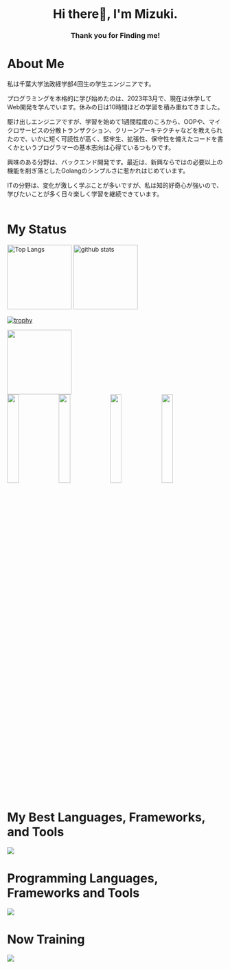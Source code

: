 
<h1 align="center"> 
Hi there👋, I'm Mizuki.
</h1>

<h3 align="center"> 
Thank you for Finding me!
</h3>

# About Me

私は千葉大学法政経学部4回生の学生エンジニアです。

プログラミングを本格的に学び始めたのは、2023年3月で、現在は休学してWeb開発を学んでいます。休みの日は10時間ほどの学習を積み重ねてきました。

駆け出しエンジニアですが、学習を始めて1週間程度のころから、OOPや、マイクロサービスの分散トランザクション、クリーンアーキテクチャなどを教えられたので、いかに短く可読性が高く、堅牢生、拡張性、保守性を備えたコードを書くかというプログラマーの基本志向は心得ているつもりです。

興味のある分野は、バックエンド開発です。最近は、新興ならではの必要以上の機能を削ぎ落としたGolangのシンプルさに惹かれはじめています。

ITの分野は、変化が激しく学ぶことが多いですが、私は知的好奇心が強いので、学びたいことが多く日々楽しく学習を継続できています。
<br><br>

# My Status

<p align="left"> 
  <img alt="Top Langs" height="150px" src="https://github-readme-stats.vercel.app/api/top-langs/?username=mizuki-sleeper&layout=compact&count_private=true&show_icons=true&theme=dracula" />
  <img alt="github stats" height="150px" src="https://github-readme-stats.vercel.app/api?username=mizuki-sleeper&count_private=true&show_icons=true&show_icons=true&theme=dracula" />
</p>

[![trophy](https://github-profile-trophy.vercel.app/?username=mizuki-sleeper&theme=dracula&column=7)](https://github.com/ryo-ma/github-profile-trophy)

 <p align="left"> 
  <img  height="150px" src="http://github-profile-summary-cards.vercel.app/api/cards/profile-details?username=mizuki-sleeper&theme=dracula" />
   <br/>

   <img  width="23%" src="http://github-profile-summary-cards.vercel.app/api/cards/repos-per-language?username=mizuki-sleeper&theme=dracula" />
   <img  width="23%" src="http://github-profile-summary-cards.vercel.app/api/cards/most-commit-language?username=mizuki-sleeper&theme=dracula" />
   <img  width="23%" src="http://github-profile-summary-cards.vercel.app/api/cards/stats?username=mizuki-sleeper&theme=dracula" />
   <img  width="23%" src="http://github-profile-summary-cards.vercel.app/api/cards/productive-time?username=mizuki-sleeper&theme=dracula&utcOffset=9" />
  </p>
  <br>

# My Best Languages, Frameworks, and Tools

<img src="https://skillicons.dev/icons?i=py,flask,go,js,ts,react,redux,html,css,sass,bootstrap,git,vscode" />
<br>

# Programming Languages, Frameworks and Tools

<img src="https://skillicons.dev/icons?i=py,flask,go,js,ts,react,redux,html,css,sass,bootstrap,materialui,sqlite,mysql,postgres,docker,firebase,aws,neovim,github,git,linux,postman,vscode,figma" />
<br>

# Now Training

<img src="https://skillicons.dev/icons?i=py,go,ts,react,redux,postgres,docker,aws" />
<br>
